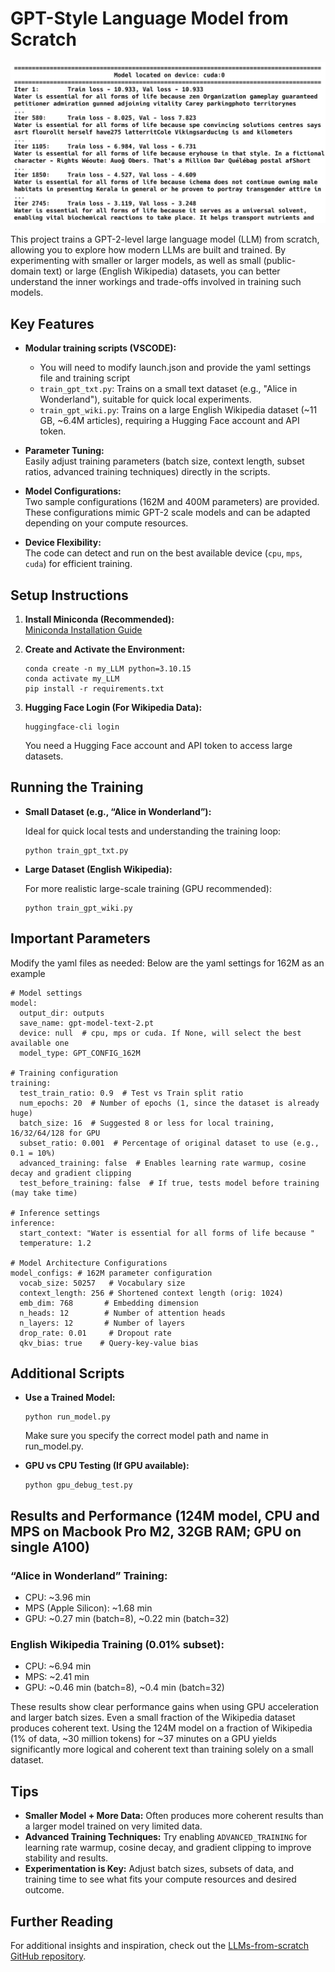 # GPT-Style Language Model from Scratch

![Model Training Output](output.webp)

</div>
 This project trains a GPT-2-level large language model (LLM) from scratch, allowing you to explore how modern LLMs are built and trained. By experimenting with smaller or larger models, as well as small (public-domain text) or large (English Wikipedia) datasets, you can better understand the inner workings and trade-offs involved in training such models.

## Key Features

- **Modular training scripts (VSCODE):**  
  - You will need to modify launch.json and provide the yaml settings file and training script 
  - `train_gpt_txt.py`: Trains on a small text dataset (e.g., "Alice in Wonderland"), suitable for quick local experiments.
  - `train_gpt_wiki.py`: Trains on a large English Wikipedia dataset (~11 GB, ~6.4M articles), requiring a Hugging Face account and API token.

- **Parameter Tuning:**  
  Easily adjust training parameters (batch size, context length, subset ratios, advanced training techniques) directly in the scripts.

- **Model Configurations:**  
  Two sample configurations (162M and 400M parameters) are provided. These configurations mimic GPT-2 scale models and can be adapted depending on your compute resources.

- **Device Flexibility:**  
  The code can detect and run on the best available device (`cpu`, `mps`, `cuda`) for efficient training.

## Setup Instructions

1. **Install Miniconda (Recommended):**  
   [Miniconda Installation Guide](https://docs.conda.io/en/latest/miniconda.html)

2. **Create and Activate the Environment:**
   ```
   conda create -n my_LLM python=3.10.15
   conda activate my_LLM
   pip install -r requirements.txt
   ```

3.	**Hugging Face Login (For Wikipedia Data):**
    ```
    huggingface-cli login
    ```
    You need a Hugging Face account and API token to access large datasets.

## Running the Training

- **Small Dataset (e.g., “Alice in Wonderland”):**

    Ideal for quick local tests and understanding the training loop:

    ```
    python train_gpt_txt.py
    ```

- **Large Dataset (English Wikipedia):**

    For more realistic large-scale training (GPU recommended):
    ```
    python train_gpt_wiki.py
    ```

## Important Parameters

Modify the yaml files as needed: Below are the yaml settings for 162M as an example

```
# Model settings
model:
  output_dir: outputs
  save_name: gpt-model-text-2.pt
  device: null  # cpu, mps or cuda. If None, will select the best available one
  model_type: GPT_CONFIG_162M  

# Training configuration
training:
  test_train_ratio: 0.9  # Test vs Train split ratio
  num_epochs: 20  # Number of epochs (1, since the dataset is already huge)
  batch_size: 16  # Suggested 8 or less for local training, 16/32/64/128 for GPU
  subset_ratio: 0.001  # Percentage of original dataset to use (e.g., 0.1 = 10%)
  advanced_training: false  # Enables learning rate warmup, cosine decay and gradient clipping
  test_before_training: false  # If true, tests model before training (may take time)

# Inference settings
inference:
  start_context: "Water is essential for all forms of life because "
  temperature: 1.2

# Model Architecture Configurations
model_configs: # 162M parameter configuration
  vocab_size: 50257   # Vocabulary size
  context_length: 256 # Shortened context length (orig: 1024)
  emb_dim: 768       # Embedding dimension
  n_heads: 12        # Number of attention heads
  n_layers: 12       # Number of layers
  drop_rate: 0.01     # Dropout rate
  qkv_bias: true    # Query-key-value bias

```


## Additional Scripts
- **Use a Trained Model:**
    ```
    python run_model.py
    ```
    Make sure you specify the correct model path and name in run_model.py.

- **GPU vs CPU Testing (If GPU available):**
    ```
    python gpu_debug_test.py
    ```

## Results and Performance (124M model, CPU and MPS on Macbook Pro M2, 32GB RAM; GPU on single A100)
### “Alice in Wonderland” Training:

- CPU: ~3.96 min
- MPS (Apple Silicon): ~1.68 min
- GPU: ~0.27 min (batch=8), ~0.22 min (batch=32)

### English Wikipedia Training (0.01% subset):

- CPU: ~6.94 min
- MPS: ~2.41 min
- GPU: ~0.46 min (batch=8), ~0.4 min (batch=32)

These results show clear performance gains when using GPU acceleration and larger batch sizes. Even a small fraction of the Wikipedia dataset produces coherent text. Using the 124M model on a fraction of Wikipedia (1% of data, ~30 million tokens) for ~37 minutes on a GPU yields significantly more logical and coherent text than training solely on a small dataset.

## Tips
- **Smaller Model + More Data:** Often produces more coherent results than a larger model trained on very limited data.
- **Advanced Training Techniques:** Try enabling `ADVANCED_TRAINING` for learning rate warmup, cosine decay, and gradient clipping to improve stability and results.
- **Experimentation is Key:** Adjust batch sizes, subsets of data, and training time to see what fits your compute resources and desired outcome.

## Further Reading
For additional insights and inspiration, check out the [LLMs-from-scratch GitHub repository](https://github.com/rasbt/LLMs-from-scratch).